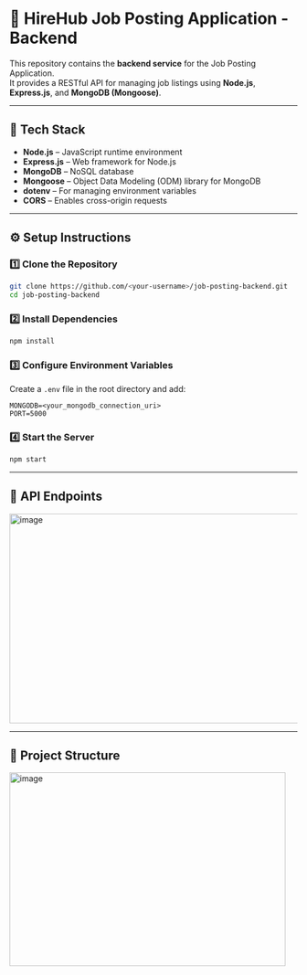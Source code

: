 # 💼 HireHub Job Posting Application - Backend

This repository contains the **backend service** for the Job Posting Application.  
It provides a RESTful API for managing job listings using **Node.js**, **Express.js**, and **MongoDB (Mongoose)**.

---

## 🧩 Tech Stack

- **Node.js** – JavaScript runtime environment  
- **Express.js** – Web framework for Node.js  
- **MongoDB** – NoSQL database  
- **Mongoose** – Object Data Modeling (ODM) library for MongoDB  
- **dotenv** – For managing environment variables  
- **CORS** – Enables cross-origin requests  

---

## ⚙️ Setup Instructions

### 1️⃣ Clone the Repository
```bash
git clone https://github.com/<your-username>/job-posting-backend.git
cd job-posting-backend
```
### 2️⃣ Install Dependencies
```bash
npm install
```

### 3️⃣ Configure Environment Variables
Create a `.env` file in the root directory and add:

```env
MONGODB=<your_mongodb_connection_uri>
PORT=5000
```

### 4️⃣ Start the Server
```bash
npm start
```

---

## 📡 API Endpoints
<img width="1182" height="367" alt="image" src="https://github.com/user-attachments/assets/a1c7ac57-d91c-41a6-b328-6b2155dd3113" />

---

## 📁 Project Structure
<img width="483" height="339" alt="image" src="https://github.com/user-attachments/assets/446734bd-eb15-4229-9edf-f97a6e1aa520" />


